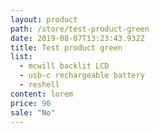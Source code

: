 ```yaml
---
layout: product
path: /store/test-product-green
date: 2019-08-07T13:23:43.932Z
title: Test product green
list:
  - mcwill backlit LCD
  - usb-c rechargeable battery
  - reshell
content: lorem
price: 90
sale: "No"
---
```

